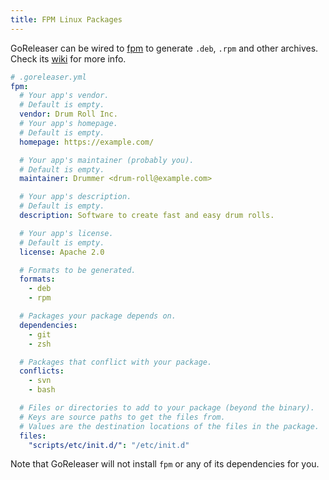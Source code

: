 ```yaml
---
title: FPM Linux Packages
---
```


GoReleaser can be wired to [fpm](https://github.com/jordansissel/fpm) to
generate `.deb`, `.rpm` and other archives. Check its
[wiki](https://github.com/jordansissel/fpm/wiki) for more info.

```yml
# .goreleaser.yml
fpm:
  # Your app's vendor.
  # Default is empty.
  vendor: Drum Roll Inc.
  # Your app's homepage.
  # Default is empty.
  homepage: https://example.com/

  # Your app's maintainer (probably you).
  # Default is empty.
  maintainer: Drummer <drum-roll@example.com>

  # Your app's description.
  # Default is empty.
  description: Software to create fast and easy drum rolls.

  # Your app's license.
  # Default is empty.
  license: Apache 2.0

  # Formats to be generated.
  formats:
    - deb
    - rpm

  # Packages your package depends on.
  dependencies:
    - git
    - zsh

  # Packages that conflict with your package.
  conflicts:
    - svn
    - bash

  # Files or directories to add to your package (beyond the binary).
  # Keys are source paths to get the files from.
  # Values are the destination locations of the files in the package.
  files:
    "scripts/etc/init.d/": "/etc/init.d"
```

Note that GoReleaser will not install `fpm` or any of its dependencies for you.
